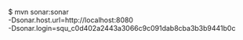 $ mvn sonar:sonar \
    -Dsonar.host.url=http://localhost:8080 \
    -Dsonar.login=squ_c0d402a2443a3066c9c091dab8cba3b3b9441b0c